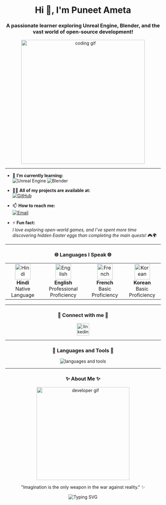 <h1 align="center">Hi 👋, I'm Puneet Ameta</h1>
<h3 align="center">A passionate learner exploring Unreal Engine, Blender, and the vast world of open-source development!</h3>

<p align="center">
  <img src="https://media.giphy.com/media/f3iwJFOVOwuy7K6FFw/giphy.gif" alt="coding gif" width="400"/>
</p>

---

- 🌱 **I’m currently learning:**  
  ![Unreal Engine](https://img.shields.io/badge/Unreal%20Engine-3E64E3?style=flat&logo=unrealengine&logoColor=white) ![Blender](https://img.shields.io/badge/Blender-F5792A?style=flat&logo=blender&logoColor=white)

- 👨‍💻 **All of my projects are available at:**  
  [![GitHub](https://img.shields.io/badge/-My%20GitHub-181717?style=flat&logo=github&logoColor=white)](https://github.com/PUNEET-AMETA)

- 📫 **How to reach me:**  
  [![Email](https://img.shields.io/badge/-ametapuneet04@gmail.com-D14836?style=flat&logo=gmail&logoColor=white)](mailto:ametapuneet04@gmail.com)

- ⚡ **Fun fact:**  
  *I love exploring open-world games, and I’ve spent more time discovering hidden Easter eggs than completing the main quests!* 🎮🌍

---

<h3 align="center">🌐 Languages I Speak 🌐</h3>
<table align="center">
  <tr>
    <td align="center">
      <img src="https://upload.wikimedia.org/wikipedia/commons/thumb/a/ae/Flag_of_India.svg/1200px-Flag_of_India.svg.png" alt="Hindi" width="50">
      <br><strong>Hindi</strong><br>
      <span>Native Language</span>
    </td>
    <td align="center">
      <img src="https://upload.wikimedia.org/wikipedia/commons/thumb/a/ae/Flag_of_the_United_Kingdom.svg/1920px-Flag_of_the_United_Kingdom.svg.png" alt="English" width="50">
      <br><strong>English</strong><br>
      <span>Professional Proficiency</span>
    </td>
    <td align="center">
      <img src="https://upload.wikimedia.org/wikipedia/commons/thumb/c/c3/Flag_of_France.svg/1200px-Flag_of_France.svg.png" alt="French" width="50">
      <br><strong>French</strong><br>
      <span>Basic Proficiency</span>
    </td>
    <td align="center">
      <img src="https://upload.wikimedia.org/wikipedia/commons/thumb/0/09/Flag_of_South_Korea.svg/1200px-Flag_of_South_Korea.svg.png" alt="Korean" width="50">
      <br><strong>Korean</strong><br>
      <span>Basic Proficiency</span>
    </td>
  </tr>
</table>

---

<h3 align="center">🌟 Connect with me 🌟</h3>
<p align="center">
  <a href="https://www.linkedin.com/in/puneet-ameta-531a35324" target="_blank">
    <img align="center" src="https://cdn.jsdelivr.net/npm/simple-icons@v3/icons/linkedin.svg" alt="linkedin" height="40" width="40" />
  </a>
</p>

---

<h3 align="center">🚀 Languages and Tools 🚀</h3>
<p align="center">
  <img src="https://skillicons.dev/icons?i=arduino,aws,figma,java,linux,matlab,mysql,opencv,pandas,python,scikit-learn,tensorflow&theme=dark" alt="languages and tools" />
</p>

---

<h3 align="center">✨ About Me ✨</h3>
<p align="center">
  <img src="https://media.giphy.com/media/du3J3cXyzhj75IOgvA/giphy.gif" alt="developer gif" width="300"/>
</p>

<p align="center">"Imagination is the only weapon in the war against reality." ✨</p>
<p align="center">
  <img src="https://readme-typing-svg.herokuapp.com?font=Fira+Code&pause=1000&color=00C7A1&width=435&lines=Let's+build+something+amazing!+🚀" alt="Typing SVG" />
</p>
